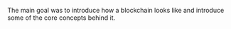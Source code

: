 The main goal was to introduce how a blockchain looks like and introduce some of the core concepts behind it. 